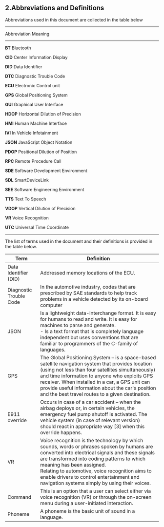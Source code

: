 ## 2.Abbreviations and Definitions

Abbreviations used in this document are collected in the table below

---------------------------------------------------------
Abbreviation     Meaning
------------     ----------------------------------------  
**BT**               Bluetooth

**CID**              Center Information Display

**DID**              Data Identifier

**DTC**              Diagnostic Trouble Code

**ECU**              Electronic Control unit

**GPS**              Global Positioning System

**GUI**              Graphical User Interface

**HDOP**             Horizontal Dilution of Precision

**HMI**              Human Machine Interface

**IVI**              In Vehicle Infotainment

**JSON**             JavaScript Object Notation

**PDOP**             Positional Dilution of Position

**RPC**              Remote Procedure Call

**SDE**              Software Development Environment

**SDL**              SmartDeviceLink

**SEE**              Software Engineering Environment

**TTS**              Text To Speech

**VDOP**             Vertical Dilution of Precision

**VR**               Voice Recognition

**UTC**              Universal Time Coordinate

------------------------------------------------------------


The list of terms used in the document and their definitions is provided in the table below. 

| **Term**                     | **Definition**                                                                                                                     |
|------------------------------|-------------------------------------------------------------------------------------------------------------------------------------|
| Data Identifier (DID)       | Addressed memory locations of the ECU.                                |
| Diagnostic Trouble Code     | In the automotive industry, codes that are prescribed by SAE standards to help track problems in a vehicle detected by its on-board computer                                                                   |
| JSON                        | Is a lightweight data-interchange format. It is easy for humans to read and write. It is easy for machines to parse and generate.<br>- Is a text format that is completely language independent but uses conventions that are familiar to programmers of the C-family of languages.|
| GPS                         | The Global Positioning System – is a space-based satellite navigation system that provides location (using not less than four satellites simultaneously) and time information to anyone who exploits GPS receiver. When installed in a car, a GPS unit can provide useful information about the car's position and the best travel routes to a given destination.|
|E911 override                | Occurs in case of a car accident – when the airbag deploys or, in certain vehicles, the emergency fuel pump shutoff is activated. The vehicle system (in case of relevant version) should react in appropriate way [3] when this override happens.|
| VR                          | Voice recognition is the technology by which sounds, words or phrases spoken by humans are converted into electrical signals and these signals are transformed into coding patterns to which meaning has been assigned.<br>Relating to automotive, voice recognition aims to enable drivers to control entertainment and navigation systems simply by using their voices. |
| Command                     | This is an option that a user can select either via voice recognition (VR) or through the on-screen menu during a user-initiated interaction.|
| Phoneme                     | A phoneme is the basic unit of sound in a language.|
